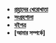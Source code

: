 * **[প্রহ্লাদের খেরোখাতা](/)**
* **[সংগ্রহশালা](posts/)**
* **[বইপত্র](books/)**
* **[আমার সম্পর্কে]**
